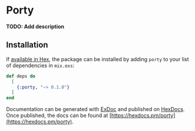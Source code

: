 # Porty

**TODO: Add description**

## Installation

If [available in Hex](https://hex.pm/docs/publish), the package can be installed
by adding `porty` to your list of dependencies in `mix.exs`:

```elixir
def deps do
  [
    {:porty, "~> 0.1.0"}
  ]
end
```

Documentation can be generated with [ExDoc](https://github.com/elixir-lang/ex_doc)
and published on [HexDocs](https://hexdocs.pm). Once published, the docs can
be found at [https://hexdocs.pm/porty](https://hexdocs.pm/porty).

